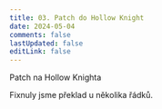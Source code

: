 ```yaml
---
title: 03. Patch do Hollow Knight
date: 2024-05-04
comments: false
lastUpdated: false
editLink: false
---
```


<PBlogHeader>
Patch na Hollow Knighta
</PBlogHeader>


Fixnuly jsme překlad u několika řádků.
